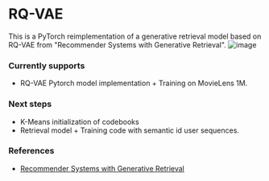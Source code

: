 # RQ-VAE
This is a PyTorch reimplementation of a generative retrieval model based on RQ-VAE from "Recommender Systems with Generative Retrieval". 
![image](https://github.com/EdoardoBotta/RQ-VAE/assets/64335373/199b38ac-a282-4ba1-bd89-3291617e6aa5)
### Currently supports
* RQ-VAE Pytorch model implementation + Training on MovieLens 1M.

### Next steps
* K-Means initialization of codebooks
* Retrieval model + Training code with semantic id user sequences.

### References
* [Recommender Systems with Generative Retrieval](https://arxiv.org/pdf/2305.05065)
  
